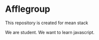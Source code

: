 # Afflegroup
This repository is created for mean stack

We are student. We want to learn javascript.
